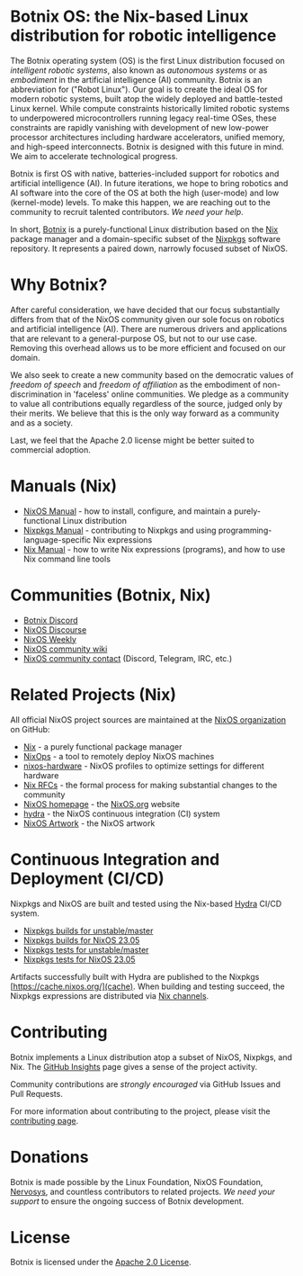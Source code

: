 # Botnix OS: the Nix-based Linux distribution for robotic intelligence

The Botnix operating system (OS) is the first Linux distribution focused on *intelligent robotic systems*, also known as
*autonomous systems* or as *embodiment* in the artificial intelligence (AI) community. Botnix is an abbreviation for
("Robot Linux"). Our goal is to create the ideal OS for modern robotic systems, built atop the widely deployed and
battle-tested Linux kernel. While compute constraints historically limited robotic systems to underpowered microcontrollers
running legacy real-time OSes, these constraints are rapidly vanishing with development of new low-power processor
architectures including hardware accelerators, unified memory, and high-speed interconnects. Botnix is designed with this
future in mind. We aim to accelerate technological progress.

Botnix is first OS with native, batteries-included support for robotics and artificial intelligence (AI). In future
iterations, we hope to bring robotics and AI software into the core of the OS at both the high (user-mode) and low
(kernel-mode) levels. To make this happen, we are reaching out to the community to recruit talented contributors.
*We need your help*.

In short, [Botnix](https://github.com/nervosys/botnix/) is a purely-functional Linux distribution based on the [Nix](https://nixos.org/nix/)
package manager and a domain-specific subset of the [Nixpkgs](https://github.com/nixos/nixpkgs/) software repository.
It represents a paired down, narrowly focused subset of NixOS.

# Why Botnix?

After careful consideration, we have decided that our focus substantially differs from that of the NixOS community given our sole
focus on robotics and artificial intelligence (AI). There are numerous drivers and applications that are relevant to a
general-purpose OS, but not to our use case. Removing this overhead allows us to be more efficient and focused on our domain.

We also seek to create a new community based on the democratic values of *freedom of speech* and *freedom of affiliation* as the
embodiment of non-discrimination in 'faceless' online communities. We pledge as a community to value all contributions equally
regardless of the source, judged only by their merits. We believe that this is the only way forward as a community and as a society.

Last, we feel that the Apache 2.0 license might be better suited to commercial adoption.

# Manuals (Nix)

* [NixOS Manual](https://nixos.org/nixos/manual/) - how to install, configure, and maintain a purely-functional Linux distribution
* [Nixpkgs Manual](https://nixos.org/nixpkgs/manual/) - contributing to Nixpkgs and using programming-language-specific Nix expressions
* [Nix Manual](https://nixos.org/nix/manual/) - how to write Nix expressions (programs), and how to use Nix command line tools

# Communities (Botnix, Nix)

* [Botnix Discord](https://discord.gg/mAHUWVgM/)
* [NixOS Discourse](https://discourse.nixos.org/)
* [NixOS Weekly](https://weekly.nixos.org/)
* [NixOS community wiki](https://nixos.wiki/)
* [NixOS community contact](https://nixos.wiki/wiki/Get_In_Touch#Chat) (Discord, Telegram, IRC, etc.)

# Related Projects (Nix)

All official NixOS project sources are maintained at the [NixOS organization](https://github.com/NixOS/) on GitHub:

* [Nix](https://github.com/NixOS/nix/) - a purely functional package manager
* [NixOps](https://github.com/NixOS/nixops/) - a tool to remotely deploy NixOS machines
* [nixos-hardware](https://github.com/NixOS/nixos-hardware/) - NixOS profiles to optimize settings for different hardware
* [Nix RFCs](https://github.com/NixOS/rfcs/) - the formal process for making substantial changes to the community
* [NixOS homepage](https://github.com/NixOS/nixos-homepage/) - the [NixOS.org](https://nixos.org/) website
* [hydra](https://github.com/NixOS/hydra/) - the NixOS continuous integration (CI) system
* [NixOS Artwork](https://github.com/NixOS/nixos-artwork/) - the NixOS artwork

# Continuous Integration and Deployment (CI/CD)

Nixpkgs and NixOS are built and tested using the Nix-based [Hydra](https://hydra.nixos.org/) CI/CD system.

* [Nixpkgs builds for unstable/master](https://hydra.nixos.org/jobset/nixos/trunk-combined)
* [Nixpkgs builds for NixOS 23.05](https://hydra.nixos.org/jobset/nixos/release-23.05)
* [Nixpkgs tests for unstable/master](https://hydra.nixos.org/job/nixos/trunk-combined/tested#tabs-constituents)
* [Nixpkgs tests for NixOS 23.05](https://hydra.nixos.org/job/nixos/release-23.05/tested#tabs-constituents)

Artifacts successfully built with Hydra are published to the Nixpkgs [https://cache.nixos.org/](cache).
When building and testing succeed, the Nixpkgs expressions are distributed via [Nix channels](https://nixos.org/manual/nix/stable/package-management/channels.html).

# Contributing

Botnix implements a Linux distribution atop a subset of NixOS, Nixpkgs, and Nix.
The [GitHub Insights](https://github.com/nervosys/botnix/pulse/) page gives a sense of the project activity.

Community contributions are *strongly encouraged* via GitHub Issues and Pull Requests.

For more information about contributing to the project, please visit the [contributing page](https://github.com/nervosys/botnix/blob/master/CONTRIBUTING.md).

# Donations

Botnix is made possible by the Linux Foundation, NixOS Foundation, [Nervosys](https://nervosys.ai/), and countless
contributors to related projects. *We need your support* to ensure the ongoing success of Botnix development.

# License

Botnix is licensed under the [Apache 2.0 License](LICENSE).
